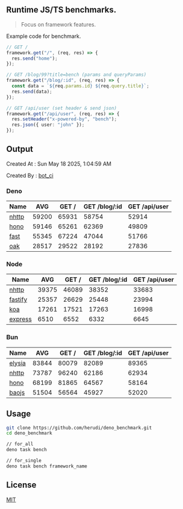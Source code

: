 ## Runtime JS/TS benchmarks.

> Focus on framework features.

Example code for benchmark.
```ts
// GET /
framework.get("/", (req, res) => {
  res.send("home");
});

// GET /blog/99?title=bench (params and queryParams)
framework.get("/blog/:id", (req, res) => {
  const data = `${req.params.id} ${req.query.title}`;
  res.send(data);
});

// GET /api/user (set header & send json)
framework.get("/api/user", (req, res) => {
  res.setHeader("x-powered-by", "bench");
  res.json({ user: "john" });
});
```

## Output
Created At : Sun May 18 2025, 1:04:59 AM

Created By : [bot_ci](https://github.com/herudi/deno_benchmarks/commits?author=github-actions%5Bbot%5D)


### Deno
|Name|AVG|GET /|GET /blog/:id|GET /api/user|
|----|----|----|----|----|
|[nhttp](https://github.com/nhttp/nhttp)|59200|65931|58754|52914|
|[hono](https://github.com/honojs/hono)|59146|65261|62369|49809|
|[fast](https://github.com/danteissaias/fast)|55345|67224|47044|51766|
|[oak](https://github.com/oakserver/oak)|28517|29522|28192|27836|
  


### Node
|Name|AVG|GET /|GET /blog/:id|GET /api/user|
|----|----|----|----|----|
|[nhttp](https://github.com/nhttp/nhttp)|39375|46089|38352|33683|
|[fastify](https://github.com/fastify/fastify)|25357|26629|25448|23994|
|[koa](https://github.com/koajs/koa)|17261|17521|17263|16998|
|[express](https://github.com/expressjs/express)|6510|6552|6332|6645|
  


### Bun
|Name|AVG|GET /|GET /blog/:id|GET /api/user|
|----|----|----|----|----|
|[elysia](https://github.com/elysiajs/elysia)|83844|80079|82089|89365|
|[nhttp](https://github.com/nhttp/nhttp)|73787|96240|62186|62934|
|[hono](https://github.com/honojs/hono)|68199|81865|64567|58164|
|[baojs](https://github.com/mattreid1/baojs)|51504|56564|45927|52020|
  



## Usage

```bash
git clone https://github.com/herudi/deno_benchmark.git
cd deno_benchmark

// for_all
deno task bench

// for_single
deno task bench framework_name
```

## License

[MIT](LICENSE)

